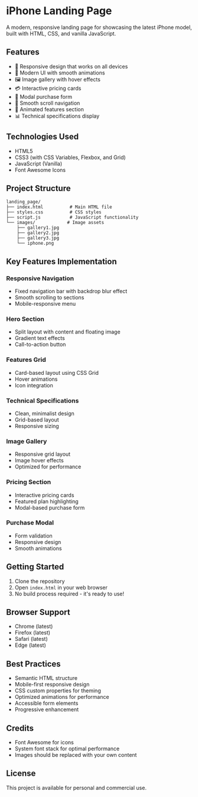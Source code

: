 # iPhone Landing Page

A modern, responsive landing page for showcasing the latest iPhone model, built with HTML, CSS, and vanilla JavaScript.

## Features

- 📱 Responsive design that works on all devices
- 🎨 Modern UI with smooth animations
- 🖼️ Image gallery with hover effects
- 💳 Interactive pricing cards
- 🛒 Modal purchase form
- 🔄 Smooth scroll navigation
- 🌟 Animated features section
- 📊 Technical specifications display

## Technologies Used

- HTML5
- CSS3 (with CSS Variables, Flexbox, and Grid)
- JavaScript (Vanilla)
- Font Awesome Icons

## Project Structure

```
landing_page/
├── index.html          # Main HTML file
├── styles.css          # CSS styles
├── script.js           # JavaScript functionality
└── images/            # Image assets
    ├── gallery1.jpg
    ├── gallery2.jpg
    ├── gallery3.jpg
    └── iphone.png
```

## Key Features Implementation

### Responsive Navigation
- Fixed navigation bar with backdrop blur effect
- Smooth scrolling to sections
- Mobile-responsive menu

### Hero Section
- Split layout with content and floating image
- Gradient text effects
- Call-to-action button

### Features Grid
- Card-based layout using CSS Grid
- Hover animations
- Icon integration

### Technical Specifications
- Clean, minimalist design
- Grid-based layout
- Responsive sizing

### Image Gallery
- Responsive grid layout
- Image hover effects
- Optimized for performance

### Pricing Section
- Interactive pricing cards
- Featured plan highlighting
- Modal-based purchase form

### Purchase Modal
- Form validation
- Responsive design
- Smooth animations

## Getting Started

1. Clone the repository
2. Open `index.html` in your web browser
3. No build process required - it's ready to use!

## Browser Support

- Chrome (latest)
- Firefox (latest)
- Safari (latest)
- Edge (latest)

## Best Practices

- Semantic HTML structure
- Mobile-first responsive design
- CSS custom properties for theming
- Optimized animations for performance
- Accessible form elements
- Progressive enhancement

## Credits

- Font Awesome for icons
- System font stack for optimal performance
- Images should be replaced with your own content

## License

This project is available for personal and commercial use.